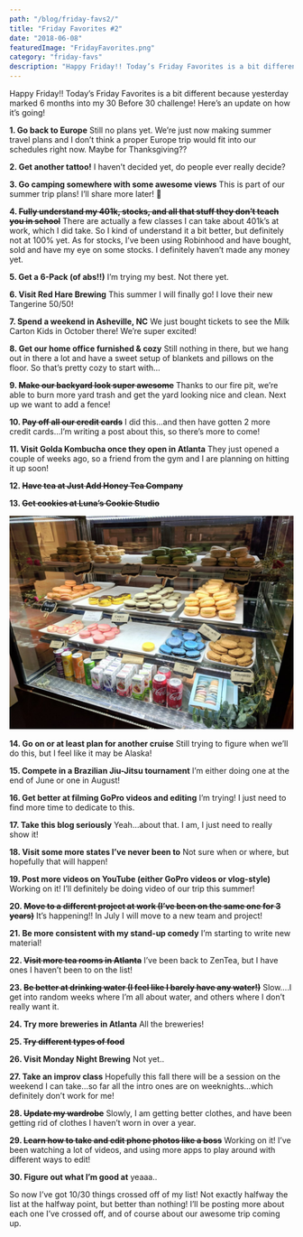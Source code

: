 ```yaml
---
path: "/blog/friday-favs2/"
title: "Friday Favorites #2"
date: "2018-06-08"
featuredImage: "FridayFavorites.png"
category: "friday-favs"
description: "Happy Friday!! Today’s Friday Favorites is a bit different because yesterday marked 6 months into my 30 Before 30 challenge! Here’s an update on how it’s going!"
---
```


Happy Friday!! Today’s Friday Favorites is a bit different because yesterday marked 6 months into my 30 Before 30 challenge! Here’s an update on how it’s going!

**1. Go back to Europe**
Still no plans yet. We’re just now making summer travel plans and I don’t think a proper Europe trip would fit into our schedules right now. Maybe for Thanksgiving??

**2. Get another tattoo!**
I haven’t decided yet, do people ever really decide?

**3. Go camping somewhere with some awesome views**
This is part of our summer trip plans! I’ll share more later! 🙂

**4. ~~Fully understand my 401k, stocks, and all that stuff they don’t teach you in school~~**
There are actually a few classes I can take about 401k’s at work, which I did take. So I kind of understand it a bit better, but definitely not at 100% yet. As for stocks, I’ve been using Robinhood and have bought, sold and have my eye on some stocks. I definitely haven’t made any money yet.

**5. Get a 6-Pack (of abs!!)**
I’m trying my best. Not there yet.

**6. Visit Red Hare Brewing**
This summer I will finally go! I love their new Tangerine 50/50!

**7. Spend a weekend in Asheville, NC**
We just bought tickets to see the Milk Carton Kids in October there! We’re super excited!

**8. Get our home office furnished & cozy**
Still nothing in there, but we hang out in there a lot and have a sweet setup of blankets and pillows on the floor. So that’s pretty cozy to start with…

**9. ~~Make our backyard look super awesome~~**
Thanks to our fire pit, we’re able to burn more yard trash and get the yard looking nice and clean. Next up we want to add a fence!

**10. ~~Pay off all our credit cards~~**
I did this…and then have gotten 2 more credit cards…I’m writing a post about this, so there’s more to come!

**11. Visit Golda Kombucha once they open in Atlanta**
They just opened a couple of weeks ago, so a friend from the gym and I are planning on hitting it up soon!

**12. ~~Have tea at Just Add Honey Tea Company~~**

**13. ~~Get cookies at Luna’s Cookie Studio~~**

![lunas cookie studio](images/lunas.jpg)

**14. Go on or at least plan for another cruise**
Still trying to figure when we’ll do this, but I feel like it may be Alaska!

**15. Compete in a Brazilian Jiu-Jitsu tournament**
I’m either doing one at the end of June or one in August!

**16. Get better at filming GoPro videos and editing**
I’m trying! I just need to find more time to dedicate to this.

**17. Take this blog seriously**
Yeah…about that. I am, I just need to really show it!

**18. Visit some more states I’ve never been to**
Not sure when or where, but hopefully that will happen!

**19. Post more videos on YouTube (either GoPro videos or vlog-style)**
Working on it! I’ll definitely be doing video of our trip this summer!

**20. ~~Move to a different project at work (I’ve been on the same one for 3 years)~~**
It’s happening!! In July I will move to a new team and project!

**21. Be more consistent with my stand-up comedy**
I’m starting to write new material!

**22. ~~Visit more tea rooms in Atlanta~~**
I’ve been back to ZenTea, but I have ones I haven’t been to on the list!

**23. ~~Be better at drinking water (I feel like I barely have any water!)~~**
Slow….I get into random weeks where I’m all about water, and others where I don’t really want it.

**24. Try more breweries in Atlanta**
All the breweries!

**25. ~~Try different types of food~~**

**26. Visit Monday Night Brewing**
Not yet..

**27. Take an improv class**
Hopefully this fall there will be a session on the weekend I can take…so far all the intro ones are on weeknights…which definitely don’t work for me!

**28. ~~Update my wardrobe~~**
Slowly, I am getting better clothes, and have been getting rid of clothes I haven’t worn in over a year.

**29. ~~Learn how to take and edit phone photos like a boss~~**
Working on it! I’ve been watching a lot of videos, and using more apps to play around with different ways to edit!

**30. Figure out what I’m good at**
yeaaa..

So now I’ve got 10/30 things crossed off of my list! Not exactly halfway the list at the halfway point, but better than nothing! I’ll be posting more about each one I’ve crossed off, and of course about our awesome trip coming up.
